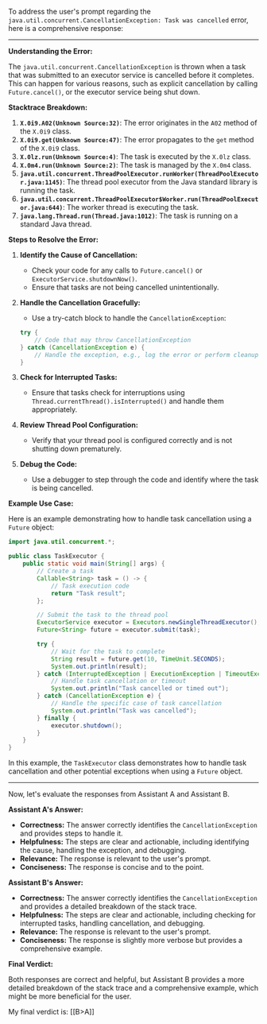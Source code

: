 
To address the user's prompt regarding the `java.util.concurrent.CancellationException: Task was cancelled` error, here is a comprehensive response:

---

**Understanding the Error:**

The `java.util.concurrent.CancellationException` is thrown when a task that was submitted to an executor service is cancelled before it completes. This can happen for various reasons, such as explicit cancellation by calling `Future.cancel()`, or the executor service being shut down.

**Stacktrace Breakdown:**

1. **`X.0i9.A02(Unknown Source:32)`**: The error originates in the `A02` method of the `X.0i9` class.
2. **`X.0i9.get(Unknown Source:47)`**: The error propagates to the `get` method of the `X.0i9` class.
3. **`X.0lz.run(Unknown Source:4)`**: The task is executed by the `X.0lz` class.
4. **`X.0m4.run(Unknown Source:2)`**: The task is managed by the `X.0m4` class.
5. **`java.util.concurrent.ThreadPoolExecutor.runWorker(ThreadPoolExecutor.java:1145)`**: The thread pool executor from the Java standard library is running the task.
6. **`java.util.concurrent.ThreadPoolExecutor$Worker.run(ThreadPoolExecutor.java:644)`**: The worker thread is executing the task.
7. **`java.lang.Thread.run(Thread.java:1012)`**: The task is running on a standard Java thread.

**Steps to Resolve the Error:**

1. **Identify the Cause of Cancellation:**
   - Check your code for any calls to `Future.cancel()` or `ExecutorService.shutdownNow()`.
   - Ensure that tasks are not being cancelled unintentionally.

2. **Handle the Cancellation Gracefully:**
   - Use a try-catch block to handle the `CancellationException`:

   ```java
   try {
       // Code that may throw CancellationException
   } catch (CancellationException e) {
       // Handle the exception, e.g., log the error or perform cleanup tasks
   }
   ```

3. **Check for Interrupted Tasks:**
   - Ensure that tasks check for interruptions using `Thread.currentThread().isInterrupted()` and handle them appropriately.

4. **Review Thread Pool Configuration:**
   - Verify that your thread pool is configured correctly and is not shutting down prematurely.

5. **Debug the Code:**
   - Use a debugger to step through the code and identify where the task is being cancelled.

**Example Use Case:**

Here is an example demonstrating how to handle task cancellation using a `Future` object:

```java
import java.util.concurrent.*;

public class TaskExecutor {
    public static void main(String[] args) {
        // Create a task
        Callable<String> task = () -> {
            // Task execution code
            return "Task result";
        };

        // Submit the task to the thread pool
        ExecutorService executor = Executors.newSingleThreadExecutor();
        Future<String> future = executor.submit(task);

        try {
            // Wait for the task to complete
            String result = future.get(10, TimeUnit.SECONDS);
            System.out.println(result);
        } catch (InterruptedException | ExecutionException | TimeoutException e) {
            // Handle task cancellation or timeout
            System.out.println("Task cancelled or timed out");
        } catch (CancellationException e) {
            // Handle the specific case of task cancellation
            System.out.println("Task was cancelled");
        } finally {
            executor.shutdown();
        }
    }
}
```

In this example, the `TaskExecutor` class demonstrates how to handle task cancellation and other potential exceptions when using a `Future` object.

---

Now, let's evaluate the responses from Assistant A and Assistant B.

**Assistant A's Answer:**

- **Correctness:** The answer correctly identifies the `CancellationException` and provides steps to handle it.
- **Helpfulness:** The steps are clear and actionable, including identifying the cause, handling the exception, and debugging.
- **Relevance:** The response is relevant to the user's prompt.
- **Conciseness:** The response is concise and to the point.

**Assistant B's Answer:**

- **Correctness:** The answer correctly identifies the `CancellationException` and provides a detailed breakdown of the stack trace.
- **Helpfulness:** The steps are clear and actionable, including checking for interrupted tasks, handling cancellation, and debugging.
- **Relevance:** The response is relevant to the user's prompt.
- **Conciseness:** The response is slightly more verbose but provides a comprehensive example.

**Final Verdict:**

Both responses are correct and helpful, but Assistant B provides a more detailed breakdown of the stack trace and a comprehensive example, which might be more beneficial for the user.

My final verdict is: [[B>A]]